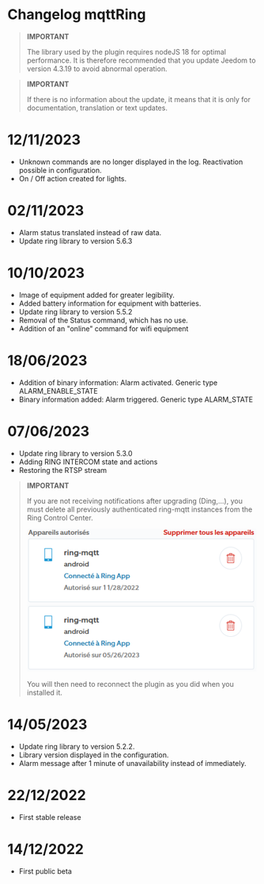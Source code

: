 # Changelog mqttRing

>**IMPORTANT**
>
>The library used by the plugin requires nodeJS 18 for optimal performance.
>It is therefore recommended that you update Jeedom to version 4.3.19 to avoid abnormal operation.

>**IMPORTANT**
>
>If there is no information about the update, it means that it is only for documentation, translation or text updates.

# 12/11/2023
- Unknown commands are no longer displayed in the log. Reactivation possible in configuration.
- On / Off action created for lights.

# 02/11/2023
- Alarm status translated instead of raw data.
- Update ring library to version 5.6.3

# 10/10/2023
- Image of equipment added for greater legibility.
- Added battery information for equipment with batteries.
- Update ring library to version 5.5.2
- Removal of the Status command, which has no use.
- Addition of an "online" command for wifi equipment

# 18/06/2023
- Addition of binary information: Alarm activated. Generic type ALARM_ENABLE_STATE
- Binary information added: Alarm triggered. Generic type ALARM_STATE

# 07/06/2023
- Update ring library to version 5.3.0
- Adding RING INTERCOM state and actions
- Restoring the RTSP stream

>**IMPORTANT**
>
>If you are not receiving notifications after upgrading (Ding,...),
>you must delete all previously authenticated ring-mqtt instances from the Ring Control Center.
>
>![RingControlCenter](../images/retrait_appareils.png)
>
>You will then need to reconnect the plugin as you did when you installed it.

# 14/05/2023
- Update ring library to version 5.2.2.
- Library version displayed in the configuration.
- Alarm message after 1 minute of unavailability instead of immediately.

# 22/12/2022
- First stable release

# 14/12/2022
- First public beta
